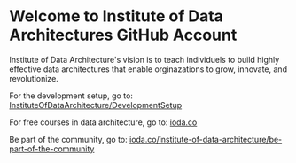 # Welcome to Institute of Data Architectures GitHub Account

Institute of Data Architecture's vision is to teach individuels to build highly effective data architectures that enable orginazations to grow, innovate, and revolutionize.

For the development setup, go to: [InstituteOfDataArchitecture/DevelopmentSetup](https://github.com/InstituteOfDataArchitecture/DevelopmentSetup)

For free courses in data architecture, go to: [ioda.co](https://ioda.co)

Be part of the community, go to: [ioda.co/institute-of-data-architecture/be-part-of-the-community](https://ioda.co/institute-of-data-architecture/be-part-of-the-community)
